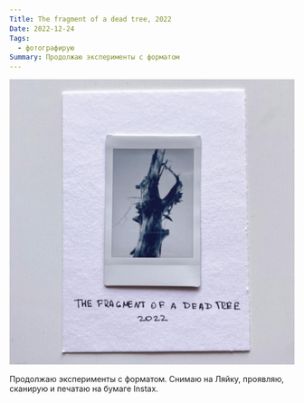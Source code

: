 ```yaml
---
Title: The fragment of a dead tree, 2022
Date: 2022-12-24
Tags:
  - фотографирую
Summary: Продолжаю эксперименты с форматом
---
```


![The Fragment of a dead tree](images/dead-tree@2x.jpg)

Продолжаю эксперименты с форматом. Снимаю на Ляйку, проявляю, сканирую и печатаю на бумаге Instax.
